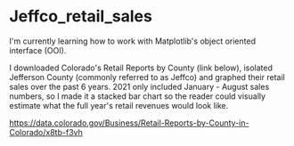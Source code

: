# Jeffco_retail_sales

I'm currently learning how to work with Matplotlib's object oriented interface (OOI).  

I downloaded Colorado's Retail Reports by County (link below), isolated Jefferson County (commonly referred to as Jeffco) and graphed their retail sales over the past 6 years.  2021 only included January - August sales numbers, so I made it a stacked bar chart so the reader could visually estimate what the full year's retail revenues would look like. 

https://data.colorado.gov/Business/Retail-Reports-by-County-in-Colorado/x8tb-f3vh

